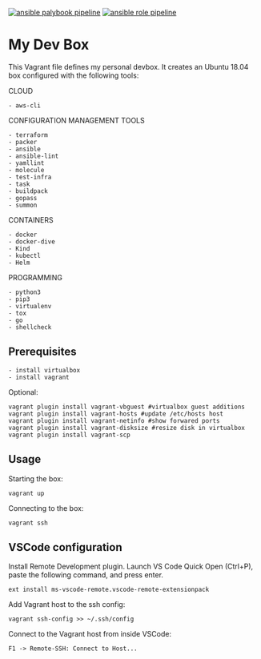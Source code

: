 [![ansible palybook pipeline](https://github.com/nicolimo86/devbox/actions/workflows/ansible-playbook.yml/badge.svg)](https://github.com/nicolimo86/devbox/actions/workflows/ansible-playbook.yml) [![ansible role pipeline](https://github.com/nicolimo86/devbox/actions/workflows/ansible-role.yml/badge.svg)](https://github.com/nicolimo86/devbox/actions/workflows/ansible-role.yml)

My Dev Box 
=========

This Vagrant file defines my personal devbox. It creates an Ubuntu 18.04 box configured with the following tools:

CLOUD
    
    - aws-cli

CONFIGURATION MANAGEMENT TOOLS

    - terraform     
    - packer        
    - ansible       
    - ansible-lint  
    - yamllint      
    - molecule      
    - test-infra    
    - task          
    - buildpack     
    - gopass        
    - summon        

CONTAINERS

    - docker        
    - docker-dive   
    - Kind          
    - kubectl       
    - Helm          


PROGRAMMING

    - python3
    - pip3
    - virtualenv
    - tox        
    - go         
    - shellcheck 


Prerequisites
----------------

    - install virtualbox
    - install vagrant

Optional:

    vagrant plugin install vagrant-vbguest #virtualbox guest additions
    vagrant plugin install vagrant-hosts #update /etc/hosts host
    vagrant plugin install vagrant-netinfo #show forwared ports
    vagrant plugin install vagrant-disksize #resize disk in virtualbox
    vagrant plugin install vagrant-scp


Usage
----------------

Starting the box:

    vagrant up

Connecting to the box:

    vagrant ssh

VSCode configuration
----------------

Install Remote Development plugin.
Launch VS Code Quick Open (Ctrl+P), paste the following command, and press enter.
    
    ext install ms-vscode-remote.vscode-remote-extensionpack

Add Vagrant host to the ssh config:
    
    vagrant ssh-config >> ~/.ssh/config

Connect to the Vagrant host from inside VSCode:
    
    F1 -> Remote-SSH: Connect to Host...
